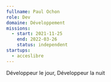 ```yaml
---
fullname: Paul Ochon
role: Dev
domaine: Développement
missions:
  - start: 2021-11-25
    end: 2022-03-26
    status: independent
startups:
  - acceslibre
---
```


Développeur le jour, Développeur la nuit
